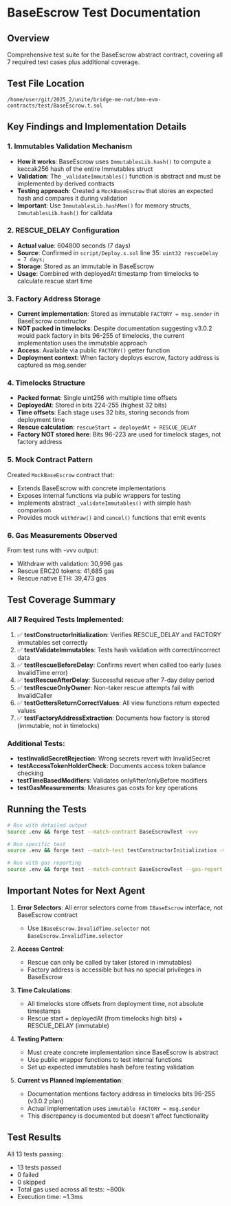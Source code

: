 # BaseEscrow Test Documentation

## Overview
Comprehensive test suite for the BaseEscrow abstract contract, covering all 7 required test cases plus additional coverage.

## Test File Location
`/home/user/git/2025_2/unite/bridge-me-not/bmn-evm-contracts/test/BaseEscrow.t.sol`

## Key Findings and Implementation Details

### 1. Immutables Validation Mechanism
- **How it works**: BaseEscrow uses `ImmutablesLib.hash()` to compute a keccak256 hash of the entire Immutables struct
- **Validation**: The `_validateImmutables()` function is abstract and must be implemented by derived contracts
- **Testing approach**: Created a `MockBaseEscrow` that stores an expected hash and compares it during validation
- **Important**: Use `ImmutablesLib.hashMem()` for memory structs, `ImmutablesLib.hash()` for calldata

### 2. RESCUE_DELAY Configuration
- **Actual value**: 604800 seconds (7 days)
- **Source**: Confirmed in `script/Deploy.s.sol` line 35: `uint32 rescueDelay = 7 days;`
- **Storage**: Stored as an immutable in BaseEscrow
- **Usage**: Combined with deployedAt timestamp from timelocks to calculate rescue start time

### 3. Factory Address Storage
- **Current implementation**: Stored as immutable `FACTORY = msg.sender` in BaseEscrow constructor
- **NOT packed in timelocks**: Despite documentation suggesting v3.0.2 would pack factory in bits 96-255 of timelocks, the current implementation uses the immutable approach
- **Access**: Available via public `FACTORY()` getter function
- **Deployment context**: When factory deploys escrow, factory address is captured as msg.sender

### 4. Timelocks Structure
- **Packed format**: Single uint256 with multiple time offsets
- **DeployedAt**: Stored in bits 224-255 (highest 32 bits)
- **Time offsets**: Each stage uses 32 bits, storing seconds from deployment time
- **Rescue calculation**: `rescueStart = deployedAt + RESCUE_DELAY`
- **Factory NOT stored here**: Bits 96-223 are used for timelock stages, not factory address

### 5. Mock Contract Pattern
Created `MockBaseEscrow` contract that:
- Extends BaseEscrow with concrete implementations
- Exposes internal functions via public wrappers for testing
- Implements abstract `_validateImmutables()` with simple hash comparison
- Provides mock `withdraw()` and `cancel()` functions that emit events

### 6. Gas Measurements Observed
From test runs with -vvv output:
- Withdraw with validation: 30,996 gas
- Rescue ERC20 tokens: 41,685 gas  
- Rescue native ETH: 39,473 gas

## Test Coverage Summary

### All 7 Required Tests Implemented:
1. ✅ **testConstructorInitialization**: Verifies RESCUE_DELAY and FACTORY immutables set correctly
2. ✅ **testValidateImmutables**: Tests hash validation with correct/incorrect data
3. ✅ **testRescueBeforeDelay**: Confirms revert when called too early (uses InvalidTime error)
4. ✅ **testRescueAfterDelay**: Successful rescue after 7-day delay period
5. ✅ **testRescueOnlyOwner**: Non-taker rescue attempts fail with InvalidCaller
6. ✅ **testGettersReturnCorrectValues**: All view functions return expected values
7. ✅ **testFactoryAddressExtraction**: Documents how factory is stored (immutable, not in timelocks)

### Additional Tests:
- **testInvalidSecretRejection**: Wrong secrets revert with InvalidSecret
- **testAccessTokenHolderCheck**: Documents access token balance checking
- **testTimeBasedModifiers**: Validates onlyAfter/onlyBefore modifiers
- **testGasMeasurements**: Measures gas costs for key operations

## Running the Tests
```bash
# Run with detailed output
source .env && forge test --match-contract BaseEscrowTest -vvv

# Run specific test
source .env && forge test --match-test testConstructorInitialization -vvv

# Run with gas reporting
source .env && forge test --match-contract BaseEscrowTest --gas-report
```

## Important Notes for Next Agent

1. **Error Selectors**: All error selectors come from `IBaseEscrow` interface, not BaseEscrow contract
   - Use `IBaseEscrow.InvalidTime.selector` not `BaseEscrow.InvalidTime.selector`

2. **Access Control**: 
   - Rescue can only be called by taker (stored in immutables)
   - Factory address is accessible but has no special privileges in BaseEscrow

3. **Time Calculations**:
   - All timelocks store offsets from deployment time, not absolute timestamps
   - Rescue start = deployedAt (from timelocks high bits) + RESCUE_DELAY (immutable)

4. **Testing Pattern**:
   - Must create concrete implementation since BaseEscrow is abstract
   - Use public wrapper functions to test internal functions
   - Set up expected immutables hash before testing validation

5. **Current vs Planned Implementation**:
   - Documentation mentions factory address in timelocks bits 96-255 (v3.0.2 plan)
   - Actual implementation uses `immutable FACTORY = msg.sender`
   - This discrepancy is documented but doesn't affect functionality

## Test Results
All 13 tests passing:
- 13 tests passed
- 0 failed
- 0 skipped
- Total gas used across all tests: ~800k
- Execution time: ~1.3ms